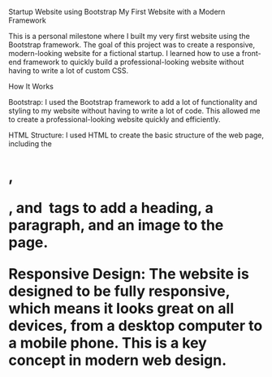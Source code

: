 Startup Website using Bootstrap
My First Website with a Modern Framework

This is a personal milestone where I built my very first website using the Bootstrap framework. The goal of this project was to create a responsive, modern-looking website for a fictional startup. I learned how to use a front-end framework to quickly build a professional-looking website without having to write a lot of custom CSS.

How It Works

Bootstrap: I used the Bootstrap framework to add a lot of functionality and styling to my website without having to write a lot of code. This allowed me to create a professional-looking website quickly and efficiently.

HTML Structure: I used HTML to create the basic structure of the web page, including the <h1>, <p>, and <img> tags to add a heading, a paragraph, and an image to the page.

Responsive Design: The website is designed to be fully responsive, which means it looks great on all devices, from a desktop computer to a mobile phone. This is a key concept in modern web design.
